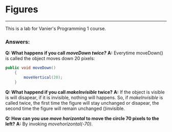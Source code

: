 # Figures
---
This is a lab for Vanier's Programming 1 course.

### Answers:

**Q: What happens if you call *moveDown twice?***
**A:** Everytime moveDown() is called the object moves down 20 pixels:
``` java
public void moveDown()
    {
        moveVertical(20);
    }
```
**Q: What happend if you call *makeInvisible* twice?**
**A:** If the object is visible is will disapear, if it is invisible, nothing will happens. So, if *makeInvisible* is called twice, the first time the figure will stay unchanged or disapear, the second time the figure will remain unchanged ()invisible.

**Q: How can you use *move horizontal* to move the circle 70 pixels to the left?**
**A:** By invoking *movehorizontal(-70)*.